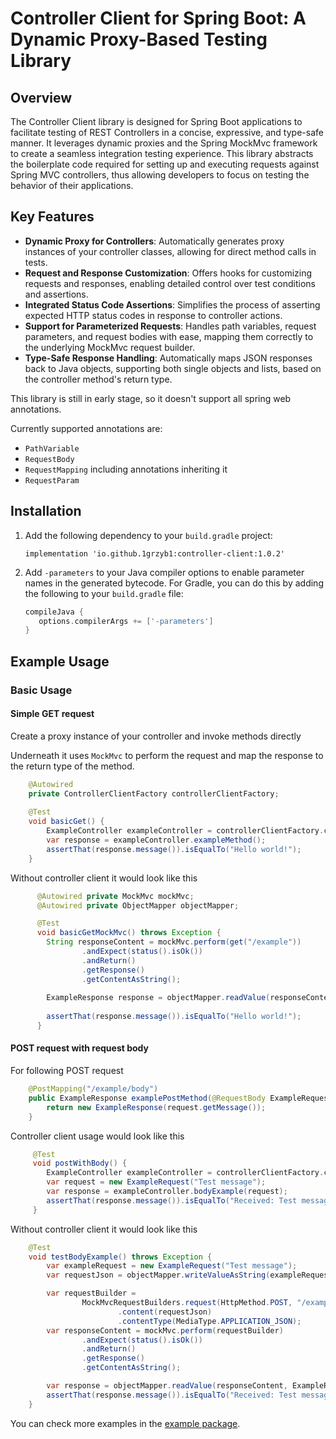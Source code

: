 # Controller Client for Spring Boot: A Dynamic Proxy-Based Testing Library

## Overview

The Controller Client library is designed for Spring Boot applications to facilitate testing of REST Controllers in a
concise,
expressive, and type-safe manner.
It leverages dynamic proxies and the Spring MockMvc framework to create a seamless integration testing experience.
This library abstracts the boilerplate code required for setting up and executing requests against Spring MVC
controllers,
thus allowing developers to focus on testing the behavior of their applications.

## Key Features

- **Dynamic Proxy for Controllers**: Automatically generates proxy instances of your controller classes, allowing for direct
  method calls in tests.
- **Request and Response Customization**: Offers hooks for customizing requests and responses, enabling detailed control
  over test conditions and assertions.
- **Integrated Status Code Assertions**: Simplifies the process of asserting expected HTTP status codes in response to
  controller actions.
- **Support for Parameterized Requests**: Handles path variables, request parameters, and request bodies with ease, mapping
  them correctly to the underlying MockMvc request builder.
- **Type-Safe Response Handling**: Automatically maps JSON responses back to Java objects, supporting both single objects
  and lists, based on the controller method's return type.

This library is still in early stage, so it doesn't support all spring web annotations.

Currently supported annotations are:

- `PathVariable`
- `RequestBody`
- `RequestMapping` including annotations inheriting it
- `RequestParam`

## Installation

1. Add the following dependency to your `build.gradle` project:
    ```
    implementation 'io.github.1grzyb1:controller-client:1.0.2'
    ```
2. Add `-parameters` to your Java compiler options to enable parameter names in the generated bytecode.
   For Gradle, you can do this by adding the following to your `build.gradle` file:
   ``` groovy
   compileJava {
      options.compilerArgs += ['-parameters']
   }
    ```

## Example Usage

### Basic Usage

#### Simple GET request
Create a proxy instance of your controller and invoke methods directly

Underneath it uses `MockMvc` to perform the request and map the response to the return type of the method.

``` java
    @Autowired
    private ControllerClientFactory controllerClientFactory;
    
    @Test
    void basicGet() {
        ExampleController exampleController = controllerClientFactory.create(ExampleController.class);
        var response = exampleController.exampleMethod();
        assertThat(response.message()).isEqualTo("Hello world!");
    }
```

Without controller client it would look like this

``` java
      @Autowired private MockMvc mockMvc;
      @Autowired private ObjectMapper objectMapper;

      @Test
      void basicGetMockMvc() throws Exception {
        String responseContent = mockMvc.perform(get("/example"))
                .andExpect(status().isOk())
                .andReturn()
                .getResponse()
                .getContentAsString();
    
        ExampleResponse response = objectMapper.readValue(responseContent, ExampleResponse.class);
    
        assertThat(response.message()).isEqualTo("Hello world!");
      }
```

#### POST request with request body

For following POST request

```java
    @PostMapping("/example/body")
    public ExampleResponse examplePostMethod(@RequestBody ExampleRequest request) {
        return new ExampleResponse(request.getMessage());
    }
```

Controller client usage would look like this

```java
     @Test
     void postWithBody() {
        ExampleController exampleController = controllerClientFactory.create(ExampleController.class);
        var request = new ExampleRequest("Test message");
        var response = exampleController.bodyExample(request);
        assertThat(response.message()).isEqualTo("Received: Test message");
     }
```

Without controller client it would look like this

```java
    @Test
    void testBodyExample() throws Exception {
        var exampleRequest = new ExampleRequest("Test message");
        var requestJson = objectMapper.writeValueAsString(exampleRequest);

        var requestBuilder =
                MockMvcRequestBuilders.request(HttpMethod.POST, "/example/body")
                        .content(requestJson)
                        .contentType(MediaType.APPLICATION_JSON);
        var responseContent = mockMvc.perform(requestBuilder)
                .andExpect(status().isOk())
                .andReturn()
                .getResponse()
                .getContentAsString();

        var response = objectMapper.readValue(responseContent, ExampleResponse.class);
        assertThat(response.message()).isEqualTo("Received: Test message");
    }

```


You can check more examples in the [example package](example/src/test/java/ovh/snet/grzybek/controller/client/example).